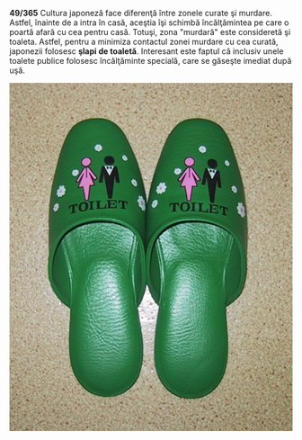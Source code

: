 **49/365** Cultura japoneză face diferenţă între zonele curate şi murdare. Astfel, înainte de a intra în casă, aceştia îşi schimbă încălţămintea pe care o poartă afară cu cea pentru casă. Totuşi, zona "murdară" este consideretă şi toaleta. Astfel, pentru a minimiza contactul zonei murdare cu cea curată, japonezii folosesc **şlapi de toaletă**. Interesant este faptul că inclusiv unele toalete publice folosesc încălţăminte specială, care se găseşte imediat după uşă.

![Şlapi de toaletă](image-1.jpg)
